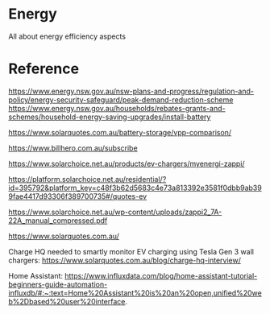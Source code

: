 # Energy
All about energy efficiency aspects


# Reference

https://www.energy.nsw.gov.au/nsw-plans-and-progress/regulation-and-policy/energy-security-safeguard/peak-demand-reduction-scheme
https://www.energy.nsw.gov.au/households/rebates-grants-and-schemes/household-energy-saving-upgrades/install-battery

https://www.solarquotes.com.au/battery-storage/vpp-comparison/

https://www.billhero.com.au/subscribe

https://www.solarchoice.net.au/products/ev-chargers/myenergi-zappi/

https://platform.solarchoice.net.au/residential/?id=395792&platform_key=c48f3b62d5683c4e73a813392e3581f0dbb9ab399fae4417d93306f389700735#/quotes-ev

https://www.solarchoice.net.au/wp-content/uploads/zappi2_7A-22A_manual_compressed.pdf

https://www.solarquotes.com.au/

Charge HQ needed to smartly monitor EV charging using Tesla Gen 3 wall chargers:
https://www.solarquotes.com.au/blog/charge-hq-interview/

Home Assistant:
https://www.influxdata.com/blog/home-assistant-tutorial-beginners-guide-automation-influxdb/#:~:text=Home%20Assistant%20is%20an%20open,unified%20web%2Dbased%20user%20interface.

